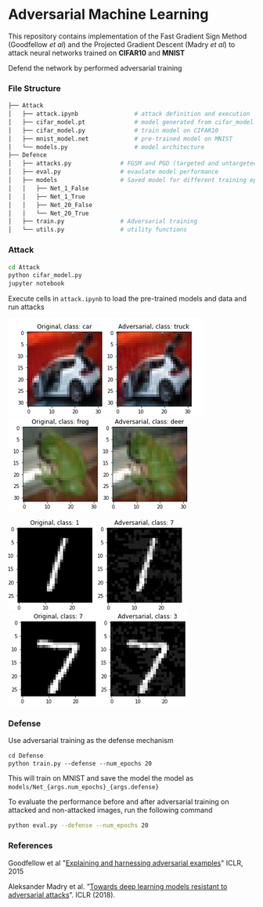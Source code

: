 # Adversarial Machine Learning



This repository contains implementation of the Fast Gradient Sign Method (Goodfellow *et al*) and the Projected Gradient Descent (Madry *et al*) to attack neural networks trained on **CIFAR10** and **MNIST** 

Defend the network by performed adversarial training

### File Structure

```bash
├── Attack
│   ├── attack.ipynb				# attack definition and execution
│   ├── cifar_model.pt				# model generated from cifar_model.py
│   ├── cifar_model.py				# train model on CIFAR10
│   ├── mnist_model.net				# pre-trained model on MNIST
│   └── models.py					# model architecture
├── Defence
│   ├── attacks.py				# FGSM and PGD (targeted and untargeted) attacks
│   ├── eval.py					# evaulate model performance
│   ├── models					# Saved model for different training epochs
│   │   ├── Net_1_False
│   │   ├── Net_1_True
│   │   ├── Net_20_False
│   │   └── Net_20_True
│   ├── train.py				# Adversarial training
│   └── utils.py				# utility functions
```

### Attack

```bash
cd Attack
python cifar_model.py
jupyter notebook
```

Execute cells in ```attack.ipynb``` to load the pre-trained models and data and run attacks

![](images/car_truck.png) ![](images/frog_deer.png) 



![](images/1to7.png)           ![](images/7to3.png)



### Defense

Use adversarial training as the defense mechanism

```ba
cd Defense
python train.py --defense --num_epochs 20
```

This will train on MNIST and save the model the model as ```models/Net_{args.num_epochs}_{args.defense}``` 

To evaluate the performance before and after adversarial training on attacked and non-attacked images, run the following command

```bash
python eval.py --defense --num_epochs 20
```

 

### References

Goodfellow et al "[Explaining and harnessing adversarial examples](https://arxiv.org/abs/1412.6572)" ICLR, 2015

Aleksander Madry et al. ”[Towards deep learning models resistant to adversarial attacks](https://arxiv.org/abs/1706.06083)”. ICLR (2018).

